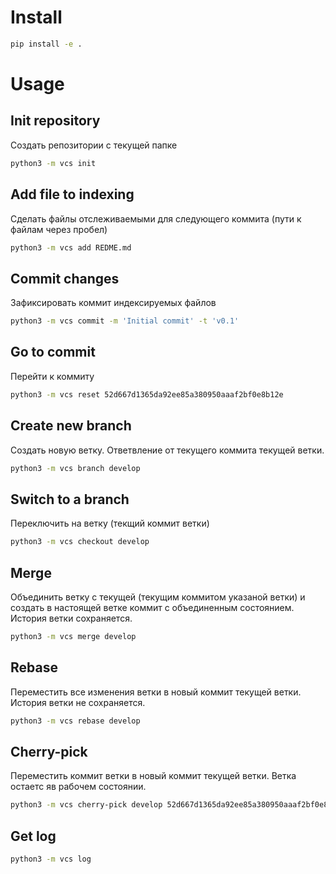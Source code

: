 # Install
```bash
pip install -e .
```

# Usage

## Init repository
Создать репозитории с текущей папке
```bash
python3 -m vcs init
```

## Add file to indexing
Сделать файлы отслеживаемыми для следующего коммита (пути к файлам через пробел)
```bash
python3 -m vcs add REDME.md
```

## Commit changes
Зафиксировать коммит индексируемых файлов
```bash
python3 -m vcs commit -m 'Initial commit' -t 'v0.1'
```

## Go to commit
Перейти к коммиту 
```bash
python3 -m vcs reset 52d667d1365da92ee85a380950aaaf2bf0e8b12e
```

## Create new branch
Создать новую ветку. Ответвление от текущего коммита текущей ветки. 
```bash
python3 -m vcs branch develop
```

## Switch to a branch
Переключить на ветку (текщий коммит ветки)
```bash
python3 -m vcs checkout develop
```

## Merge
Объединить ветку с текущей (текущим коммитом указаной ветки) и создать в настоящей ветке коммит с объединенным состоянием. История ветки сохраняется.
```bash
python3 -m vcs merge develop
```

## Rebase
Переместить все изменения ветки в новый коммит текущей ветки. История ветки не сохраняется.
```bash
python3 -m vcs rebase develop
```

## Cherry-pick
Переместить коммит ветки в новый коммит текущей ветки. Ветка остаетс яв рабочем состоянии.
```bash
python3 -m vcs cherry-pick develop 52d667d1365da92ee85a380950aaaf2bf0e8b12e
```

## Get log
```bash
python3 -m vcs log
```
